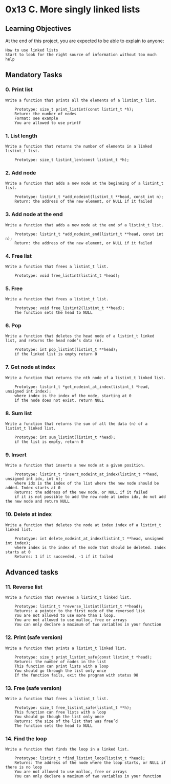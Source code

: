# 0x13 C. More singly linked lists

## Learning Objectives

At the end of this project, you are expected to be able to explain to anyone:

    How to use linked lists
    Start to look for the right source of information without too much help

## Mandatory Tasks

### 0. Print list

	Write a function that prints all the elements of a listint_t list.

    	Prototype: size_t print_listint(const listint_t *h);
    	Return: the number of nodes
    	Format: see example
    	You are allowed to use printf

### 1. List length 

	Write a function that returns the number of elements in a linked listint_t list.

    	Prototype: size_t listint_len(const listint_t *h);

### 2. Add node

	Write a function that adds a new node at the beginning of a listint_t list.

    	Prototype: listint_t *add_nodeint(listint_t **head, const int n);
    	Return: the address of the new element, or NULL if it failed

### 3. Add node at the end

	Write a function that adds a new node at the end of a listint_t list.

    	Prototype: listint_t *add_nodeint_end(listint_t **head, const int n);
    	Return: the address of the new element, or NULL if it failed

### 4. Free list

	Write a function that frees a listint_t list.

    	Prototype: void free_listint(listint_t *head);

### 5. Free

	Write a function that frees a listint_t list.

    	Prototype: void free_listint2(listint_t **head);
    	The function sets the head to NULL

### 6. Pop

	Write a function that deletes the head node of a listint_t linked list, and returns the head node’s data (n).

    	Prototype: int pop_listint(listint_t **head);
    	if the linked list is empty return 0

### 7. Get node at index

	Write a function that returns the nth node of a listint_t linked list.

    	Prototype: listint_t *get_nodeint_at_index(listint_t *head, unsigned int index);
    	where index is the index of the node, starting at 0
    	if the node does not exist, return NULL

### 8. Sum list

	Write a function that returns the sum of all the data (n) of a listint_t linked list.

    	Prototype: int sum_listint(listint_t *head);
    	if the list is empty, return 0

### 9. Insert

	Write a function that inserts a new node at a given position.

    	Prototype: listint_t *insert_nodeint_at_index(listint_t **head, unsigned int idx, int n);
    	where idx is the index of the list where the new node should be added. Index starts at 0
    	Returns: the address of the new node, or NULL if it failed
    	if it is not possible to add the new node at index idx, do not add the new node and return NULL

### 10. Delete at index

	Write a function that deletes the node at index index of a listint_t linked list.

    	Prototype: int delete_nodeint_at_index(listint_t **head, unsigned int index);
    	where index is the index of the node that should be deleted. Index starts at 0
    	Returns: 1 if it succeeded, -1 if it failed

## Advanced tasks

### 11. Reverse list

	Write a function that reverses a listint_t linked list.

    	Prototype: listint_t *reverse_listint(listint_t **head);
    	Returns: a pointer to the first node of the reversed list
    	You are not allowed to use more than 1 loop.
    	You are not allowed to use malloc, free or arrays
    	You can only declare a maximum of two variables in your function

### 12. Print (safe version)

	Write a function that prints a listint_t linked list.

    	Prototype: size_t print_listint_safe(const listint_t *head);
    	Returns: the number of nodes in the list
    	This function can print lists with a loop
    	You should go through the list only once
    	If the function fails, exit the program with status 98

### 13. Free (safe version)

	Write a function that frees a listint_t list.

    	Prototype: size_t free_listint_safe(listint_t **h);
    	This function can free lists with a loop
    	You should go though the list only once
    	Returns: the size of the list that was free’d
    	The function sets the head to NULL

### 14. Find the loop

	Write a function that finds the loop in a linked list.

    	Prototype: listint_t *find_listint_loop(listint_t *head);
    	Returns: The address of the node where the loop starts, or NULL if there is no loop
    	You are not allowed to use malloc, free or arrays
    	You can only declare a maximum of two variables in your function

